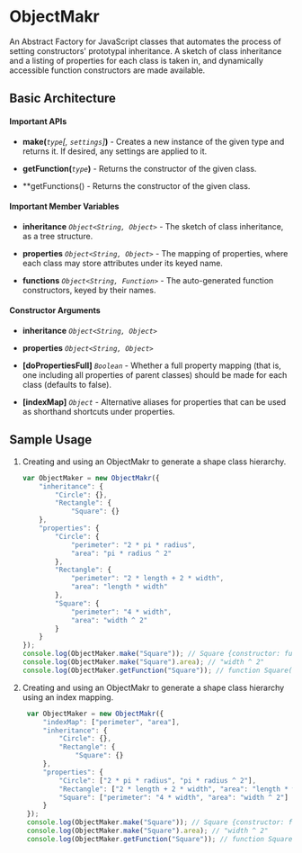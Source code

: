 # ObjectMakr

An Abstract Factory for JavaScript classes that automates the process of setting
constructors' prototypal inheritance. A sketch of class inheritance and a 
listing of properties for each class is taken in, and dynamically accessible
function constructors are made available.


## Basic Architecture

#### Important APIs

* **make(***`type`[, `settings`]***)** - Creates a new instance of the given type 
and returns it. If desired, any settings are applied to it.

* **getFunction(***`type`***)** - Returns the constructor of the given class.

* **getFunctions() - Returns the constructor of the given class.

#### Important Member Variables

* **inheritance** *`Object<String, Object>`* - The sketch of class inheritance,
as a tree structure.

* **properties** *`Object<String, Object>`* - The mapping of properties, where
each class may store attributes under its keyed name.

* **functions** *`Object<String, Function>`* - The auto-generated function 
constructors, keyed by their names.

#### Constructor Arguments

* **inheritance** *`Object<String, Object>`*

* **properties** *`Object<String, Object>`*

* **[doPropertiesFull]** *`Boolean`* - Whether a full property mapping (that is,
one including all properties of parent classes) should be made for each class
(defaults to false).

* **[indexMap]** *`Object`* - Alternative aliases for properties that can be
used as shorthand shortcuts under properties.


## Sample Usage

1. Creating and using an ObjectMakr to generate a shape class hierarchy.

    ```javascript
    var ObjectMaker = new ObjectMakr({
        "inheritance": {
            "Circle": {},
            "Rectangle": {
                "Square": {}
        },
        "properties": {
            "Circle": {
                "perimeter": "2 * pi * radius",
                "area": "pi * radius ^ 2"
            },
            "Rectangle": {
                "perimeter": "2 * length + 2 * width",
                "area": "length * width"
            },
            "Square": {
                "perimeter": "4 * width",
                "area": "width ^ 2"
            }
        }
    });
    console.log(ObjectMaker.make("Square")); // Square {constructor: function... 
    console.log(ObjectMaker.make("Square").area); // "width ^ 2"
    console.log(ObjectMaker.getFunction("Square")); // function Square() {}
    ```

2. Creating and using an ObjectMakr to generate a shape class hierarchy using an
   index mapping.

   ```javascript
    var ObjectMaker = new ObjectMakr({
        "indexMap": ["perimeter", "area"],
        "inheritance": {
            "Circle": {},
            "Rectangle": {
                "Square": {}
        },
        "properties": {
            "Circle": ["2 * pi * radius", "pi * radius ^ 2"],
            "Rectangle": ["2 * length + 2 * width", "area": "length * width"],
            "Square": ["perimeter": "4 * width", "area": "width ^ 2"]
        }
    });
    console.log(ObjectMaker.make("Square")); // Square {constructor: function... 
    console.log(ObjectMaker.make("Square").area); // "width ^ 2"
    console.log(ObjectMaker.getFunction("Square")); // function Square() {}
    ```